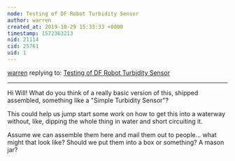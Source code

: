 ```yaml
---
node: Testing of DF Robot Turbidity Sensor
author: warren
created_at: 2019-10-29 15:33:33 +0000
timestamp: 1572363213
nid: 21114
cid: 25761
uid: 1
---
```




[warren](../profile/warren) replying to: [Testing of DF Robot Turbidity Sensor](../notes/wmacfarl/10-12-2019/testing-of-df-robot-turbidity-sensor)

----
Hi Will! What do you think of a really basic version of this, shipped assembled, something like a "Simple Turbidity Sensor"? 

This could help us jump start some work on how to get this into a waterway without, like, dipping the whole thing in water and short circuiting it.

Assume we can assemble them here and mail them out to people... what might that look like? Should we put them into a box or something? A mason jar?